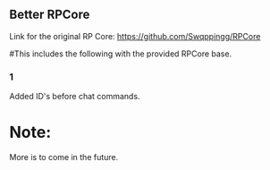 ## Better RPCore

Link for the original RP Core: https://github.com/Swqppingg/RPCore

#This includes the following with the provided RPCore base.

### 1
Added ID's before chat commands.

# Note:
More is to come in the future.
